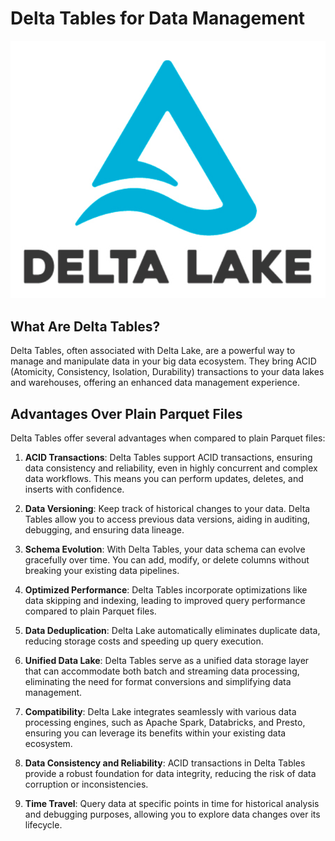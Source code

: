 # Delta Tables for Data Management

![Delta Table Placeholder Image](img/img.png)

## What Are Delta Tables?

Delta Tables, often associated with Delta Lake, are a powerful way to manage and manipulate data in your big data ecosystem. They bring ACID (Atomicity, Consistency, Isolation, Durability) transactions to your data lakes and warehouses, offering an enhanced data management experience.

## Advantages Over Plain Parquet Files

Delta Tables offer several advantages when compared to plain Parquet files:

1. **ACID Transactions**: Delta Tables support ACID transactions, ensuring data consistency and reliability, even in highly concurrent and complex data workflows. This means you can perform updates, deletes, and inserts with confidence.

2. **Data Versioning**: Keep track of historical changes to your data. Delta Tables allow you to access previous data versions, aiding in auditing, debugging, and ensuring data lineage.

3. **Schema Evolution**: With Delta Tables, your data schema can evolve gracefully over time. You can add, modify, or delete columns without breaking your existing data pipelines.

4. **Optimized Performance**: Delta Tables incorporate optimizations like data skipping and indexing, leading to improved query performance compared to plain Parquet files.

5. **Data Deduplication**: Delta Lake automatically eliminates duplicate data, reducing storage costs and speeding up query execution.

6. **Unified Data Lake**: Delta Tables serve as a unified data storage layer that can accommodate both batch and streaming data processing, eliminating the need for format conversions and simplifying data management.

7. **Compatibility**: Delta Lake integrates seamlessly with various data processing engines, such as Apache Spark, Databricks, and Presto, ensuring you can leverage its benefits within your existing data ecosystem.

8. **Data Consistency and Reliability**: ACID transactions in Delta Tables provide a robust foundation for data integrity, reducing the risk of data corruption or inconsistencies.

9. **Time Travel**: Query data at specific points in time for historical analysis and debugging purposes, allowing you to explore data changes over its lifecycle.
